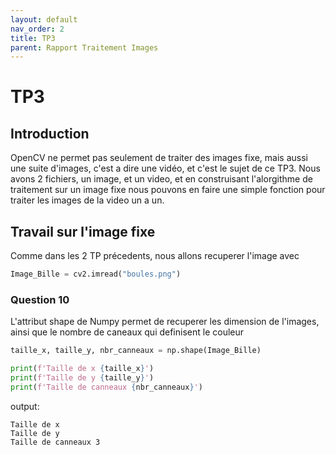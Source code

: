 ```yaml
---
layout: default
nav_order: 2
title: TP3
parent: Rapport Traitement Images
---
```


# TP3 

## Introduction

OpenCV ne permet pas seulement de traiter des images fixe, mais aussi une suite d'images, c'est a dire une vidéo, et c'est le sujet de ce TP3.
Nous avons 2 fichiers, un image, et un video, et en construisant l'alorgithme de traitement sur un image fixe
nous pouvons en faire une simple fonction pour traiter les images de la video un a un.

## Travail sur l'image fixe

Comme dans les 2 TP précedents, nous allons recuperer l'image avec 

```python
Image_Bille = cv2.imread("boules.png")
```
### Question 10

L'attribut shape de Numpy permet de recuperer les dimension de l'images, ainsi que le nombre de caneaux qui definisent le couleur


```python
taille_x, taille_y, nbr_canneaux = np.shape(Image_Bille)

print(f'Taille de x {taille_x}')
print(f'Taille de y {taille_y}')
print(f'Taille de canneaux {nbr_canneaux}')

```
output:
```
Taille de x 
Taille de y 
Taille de canneaux 3
```
